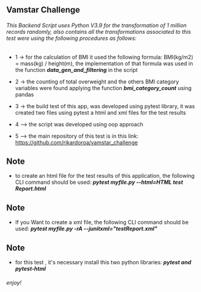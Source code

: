 ## Vamstar Challenge

###### This Backend Script uses Python V3.9 for the transformation of 1 million records randomly, also contains all the transformations associated to this test were using the following procedures as follows:


* 1 -> for the calculation of BMI it used the following formula: BMI(kg/m2) = mass(kg) / height(m), the implementation of that formula was used in the
 function **_data_gen_and_filtering_** in the script


* 2 -> the counting of total overweight and the others BMI category variables were found applying the function  **_bmi_category_count_** using pandas

* 3 -> the build test of this app, was developed using pytest library, it was created two files using pytest a html and xml files for the test results

* 4 --> the script was developed using oop approach

* 5 --> the main repository of this test is in this link: https://github.com/rikardoroa/vamstar_challenge

## Note
* to create an html file for the test results of this application, the following CLI command should be used: **_pytest myfile.py --html=HTML test Report.html_**

## Note
* If you Want to create a xml file, the following CLI command should be used:  **_pytest myfile.py -rA --junitxml="testReport.xml"_**

## Note
* for this test , it's necessary install this two python libraries: **_pytest and pytest-html_**


###### enjoy!
